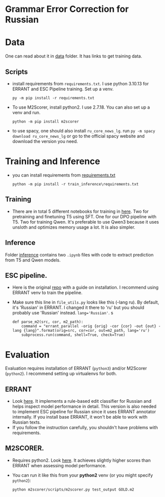 # Grammar Error Correction for Russian

# Data

One can read about it in [data](data) folder. It has links to get training data. 
## Scripts
* install requirements from `requirements.txt`. I use python 3.10.13 for ERRANT and ESC Pipeline training. Set up a venv.  
    ```
    py -m pip install -r requirements.txt
    ```
* To use M2Scorer, install python2. I use 2.7.18. You can also set up a venv and run. 
    ```
    python -m pip install m2scorer
    ```

* to use spacy, one should also install `ru_core_news_lg`. run `py -m spacy download ru_core_news_lg` or go to the official spacy website and download the version you need.

# Training and Inference
* you can install requirements from [requirements.txt](train_inference/requirements.txt)

    ```
    python -m pip install -r train_inference\requirements.txt
    ```
## Training

* There are in total 5 different notebooks for training in [here](train_inference\train). Two for pretraining and finetuning T5 using SFT. One for our DPO pipeline with T5. Two for training Qwen. It's preferable to use Qwen3 because it uses unsloth and optimizes memory usage a lot. It is also simpler. 

## Inference

Folder [inference](train_inference\inference) contains two `.ipynb` files with code to extract prediction from T5 and Qwen models. 


## ESC pipeline.

* Here is the original [repo](https://github.com/nusnlp/esc) with a guide on installation. I recommend using ERRANT venv to train the pipeline. 

* Make sure this line in `file_utils.py` looks like this (-lang ru). By default, it's 'Russian' in ERRANT. I changed it there to 'ru' but you should probably use 'Russian' instead. `lang='Russian'`. s
    ```
    def parse_m2(src, cor, m2_path):
        command = "errant_parallel -orig {orig} -cor {cor} -out {out} -lang {lang}".format(orig=src, cor=cor, out=m2_path, lang='ru')
        subprocess.run(command, shell=True, check=True)
    ```




# Evaluation

Evaluation requires installation of ERRANT (`python3`) and/or M2Scorer (`python2`). I recommend setting up virtualenvs for both. 

## ERRANT

* Look [here](https://github.com/Askinkaty/errant). It implements a rule-based edit classifier for Russian and helps inspect model performance in detail. This version is also needed to implement ESC pipeline for Russian since it uses ERRANT annotator internally. If you install base ERRANT, it won't be able to work with Russian texts.
* If you follow the instruction carefully, you shouldn't have problems with requirements.

## M2SCORER. 

* Requires python2. Look [here](https://github.com/nusnlp/m2scorer). It achieves slightly higher scores than ERRANT when assessing model performance. 

* You can run it like this from your **python2** venv (or you might specify `python2`):
    ```
    python m2scorer/scripts/m2scorer.py test_output GOLD.m2
    ```